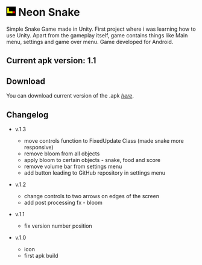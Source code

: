 # <img src="Assets/Images/neon_snake_icon.png" width="25" height="25"> Neon Snake

Simple Snake Game made in Unity. First project where i was learning how to use Unity.
Apart from the gameplay itself, game contains things like Main menu, settings and game over menu.
Game developed for Android.

## Current apk version: 1.1

## Download

You can download current version of the .apk _[here](https://mega.nz/file/WcBlBR7R#iXIkLfxzSR54ahxMYGTpNnH2nFOChk0Ek9cmDJzzLuE)_.

## Changelog

* v.1.3
    - move controls function to FixedUpdate Class (made snake more responsive)
    - remove bloom from all objects
    - apply bloom to certain objects - snake, food and score
    - remove volume bar from settings menu
    - add button leading to GitHub repository in settings menu

* v.1.2
    - change controls to two arrows on edges of the screen
    - add post processing fx - bloom

* v.1.1
    - fix version number position

* v.1.0
    - icon
    - first apk build
